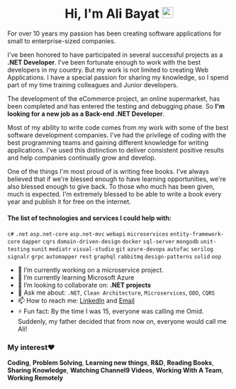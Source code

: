 <h1 align="center">Hi, I'm Ali Bayat <img src="https://media.giphy.com/media/hvRJCLFzcasrR4ia7z/giphy.gif" width="25px"></h1>

<p>For over 10 years my passion has been creating software applications for small to enterprise-sized companies.</p>

<p>I've been honored to have participated in several successful projects as a <b>.NET Developer</b>. I've been fortunate enough to work with the best developers in my country. But my work is not limited to creating Web Applications. I have a special passion for sharing my knowledge, so I spend part of my time training colleagues and Junior developers.</p>

<p>The development of the eCommerce project, an online supermarket, has been completed and has entered the testing and debugging phase. So <b>I'm looking for a new job as a Back-end .NET Developer</b>.</p>

<p>Most of my ability to write code comes from my work with some of the best software development companies. I've had the privilege of coding with the best programming teams and gaining different knowledge for writing applications. I've used this distinction to deliver consistent positive results and help companies continually grow and develop.</p>

<p>One of the things I'm most proud of is writing free books. I've always believed that if we're blessed enough to have learning opportunities, we're also blessed enough to give back. To those who much has been given, much is expected. I'm extremely blessed to be able to write a book every year and publish it for free on the internet.</p>

<h4>The list of technologies and services I could help with:</h4>

`c#` `.net` `asp.net-core` `asp.net-mvc` `webapi` `microservices` `entity-framework-core` `dapper` `cqrs` `domain-driven-design` `docker` `sql-server` `mongodb` `unit-testing` `xunit` `mediatr` `visual-studio` `git` `azure-devops` `autofac` `serilog` `signalr` `grpc` `automapper` `rest` `graphql` `rabbitmq` `design-patterns` `solid` `oop`

</p>

- 🔭 I’m currently working on a microservice project.
- 🌱 I’m currently learning Microsoft Azure
- 👯 I’m looking to collaborate on: **.NET projects**
- 💬 Ask me about: `.NET`, `Clean Architecture`, `Microservices`, `DDD`, `CQRS`
- 📫 How to reach me: [LinkedIn](https://www.linkedin.com/in/alibayatgh/) and [Email](ali.bayat.gh@gmail.com) 
- ⚡ Fun fact: By the time I was 15, everyone was calling me Omid. Suddenly, my father decided that from now on, everyone would call me Ali!

### My interest❤️ 

**Coding**, **Problem Solving**, **Learning new things**, **R&D**, **Reading Books**, **Sharing Knowledge**, **Watching Channel9 Videos**, **Working With A Team**, **Working Remotely**
